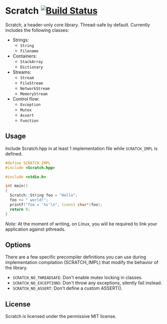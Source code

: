 # Scratch [![Build Status](https://travis-ci.org/angelog/Scratch.svg?branch=master)](https://travis-ci.org/angelog/Scratch)

Scratch, a header-only core library. Thread-safe by default. Currently includes the following classes:

* Strings:
  * `String`
  * `Filename`
* Containers:
  * `StackArray`
  * `Dictionary`
* Streams:
  * `Stream`
  * `FileStream`
  * `NetworkStream`
  * `MemoryStream`
* Control flow:
  * `Exception`
  * `Mutex`
  * `Assert`
  * `Function`

## Usage
Include Scratch.hpp in at least 1 implementation file while `SCRATCH_IMPL` is defined.

```C++
#define SCRATCH_IMPL
#include <Scratch.hpp>

#include <stdio.h>

int main()
{
  Scratch::String foo = "Hello";
  foo += " world!";
  printf("foo = '%s'\n", (const char*)foo);
  return 0;
}
```

*Note:* At the moment of writing, on Linux, you will be required to link your application against pthreads.

## Options
There are a few specific precompiler definitions you can use during implementation compilation (SCRATCH_IMPL) that modify the behavior of the library.

* `SCRATCH_NO_THREADSAFE`: Don't enable mutex locking in classes.
* `SCRATCH_NO_EXCEPTIONS`: Don't throw any exceptions, silently fail instead.
* `SCRATCH_NO_ASSERT`: Don't define a custom ASSERT().

## License
Scratch is licensed under the permissive MIT license.
